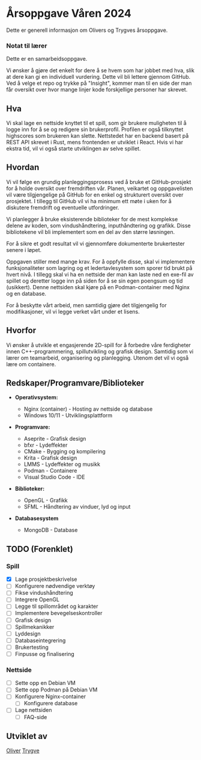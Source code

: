 # Årsoppgave Våren 2024

Dette er generell informasjon om Olivers og Trygves årsoppgave.

### Notat til lærer

Dette er en samarbeidsoppgave.

Vi ønsker å gjøre det enkelt for dere å se hvem som har jobbet med hva, slik at dere kan gi en individuell vurdering. Dette vil bli lettere gjennom GitHub. Ved å velge et repo og trykke på "Insight", kommer man til en side der man får oversikt over hvor mange linjer kode forskjellige personer har skrevet.

## Hva

Vi skal lage en nettside knyttet til et spill, som gir brukere muligheten til å logge inn for å se og redigere sin brukerprofil. Profilen er også tilknyttet highscores som brukeren kan slette. Nettstedet har en backend basert på REST API skrevet i Rust, mens frontenden er utviklet i React. Hvis vi har ekstra tid, vil vi også starte utviklingen av selve spillet.

## Hvordan

Vi vil følge en grundig planleggingsprosess ved å bruke et GitHub-prosjekt for å holde oversikt over fremdriften vår. Planen, veikartet og oppgavelisten vil være tilgjengelige på GitHub for en enkel og strukturert oversikt over prosjektet. I tillegg til GitHub vil vi ha minimum ett møte i uken for å diskutere fremdrift og eventuelle utfordringer.

Vi planlegger å bruke eksisterende biblioteker for de mest komplekse delene av koden, som vindushåndtering, inputhåndtering og grafikk. Disse bibliotekene vil bli implementert som en del av den større løsningen.

For å sikre et godt resultat vil vi gjennomføre dokumenterte brukertester senere i løpet.

Oppgaven stiller med mange krav. For å oppfylle disse, skal vi implementere funksjonaliteter som lagring og et ledertavlesystem som sporer tid brukt på hvert nivå. I tillegg skal vi ha en nettside der man kan laste ned en exe-fil av spillet og deretter logge inn på siden for å se sin egen poengsum og tid (usikkert). Denne nettsiden skal kjøre på en Podman-container med Nginx og en database.

For å beskytte vårt arbeid, men samtidig gjøre det tilgjengelig for modifikasjoner, vil vi legge verket vårt under et lisens.

## Hvorfor

Vi ønsker å utvikle et engasjerende 2D-spill for å forbedre våre ferdigheter innen C++-programmering, spillutvikling og grafisk design. Samtidig som vi lærer om teamarbeid, organisering og planlegging. Utenom det vil vi også lære om containere.

## Redskaper/Programvare/Biblioteker

- **Operativsystem:**

  - Nginx (container) - Hosting av nettside og database
  - Windows 10/11 - Utviklingsplattform
- **Programvare:**

  - Aseprite - Grafisk design
  - bfxr - Lydeffekter
  - CMake - Bygging og kompilering
  - Krita - Grafisk design
  - LMMS - Lydeffekter og musikk
  - Podman - Containere
  - Visual Studio Code - IDE
- **Biblioteker:**

  - OpenGL - Grafikk
  - SFML - Håndtering av vinduer, lyd og input
- **Databasesystem**

  - MongoDB - Database

## TODO (Forenklet)

### Spill

- [X] Lage prosjektbeskrivelse
- [ ] Konfigurere nødvendige verktøy
- [ ] Fikse vindushåndtering
- [ ] Integrere OpenGL
- [ ] Legge til spillområdet og karakter
- [ ] Implementere bevegelseskontroller
- [ ] Grafisk design
- [ ] Spillmekanikker
- [ ] Lyddesign
- [ ] Databaseintegrering
- [ ] Brukertesting
- [ ] Finpusse og finalisering

### Nettside

- [ ] Sette opp en Debian VM
- [ ] Sette opp Podman på Debian VM
- [ ] Konfigurere Nginx-container
  - [ ] Konfigurere database
- [ ] Lage nettsiden
  - [ ] FAQ-side

## Utviklet av

[Oliver](https://github.com/olilinvar)
[Trygve](https://github.com/TheCyberiousPizzerious)

